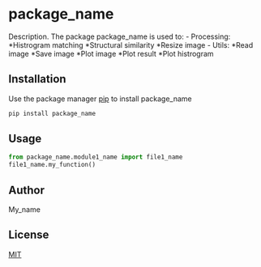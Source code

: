 # package_name

Description. 
The package package_name is used to:
	- Processing:
		*Histrogram matching
		*Structural similarity
		*Resize image
	- Utils:
		*Read image
		*Save image
		*Plot image
		*Plot result
		*Plot histrogram

## Installation

Use the package manager [pip](https://pip.pypa.io/en/stable/) to install package_name

```bash
pip install package_name
```

## Usage

```python
from package_name.module1_name import file1_name
file1_name.my_function()
```

## Author
My_name

## License
[MIT](https://choosealicense.com/licenses/mit/)